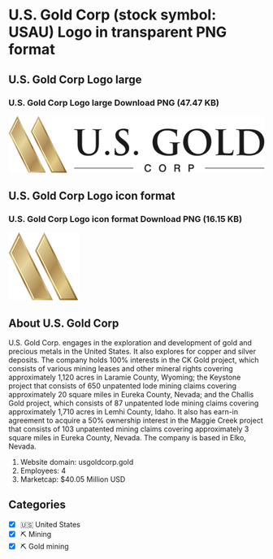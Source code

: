 # U.S. Gold Corp (stock symbol: USAU) Logo in transparent PNG format

## U.S. Gold Corp Logo large

### U.S. Gold Corp Logo large Download PNG (47.47 KB)

![U.S. Gold Corp Logo large Download PNG (47.47 KB)](/img/orig/USAU_BIG-f59b5882.png)

## U.S. Gold Corp Logo icon format

### U.S. Gold Corp Logo icon format Download PNG (16.15 KB)

![U.S. Gold Corp Logo icon format Download PNG (16.15 KB)](/img/orig/USAU-82fe55d4.png)

## About U.S. Gold Corp

U.S. Gold Corp. engages in the exploration and development of gold and precious metals in the United States. It also explores for copper and silver deposits. The company holds 100% interests in the CK Gold project, which consists of various mining leases and other mineral rights covering approximately 1,120 acres in Laramie County, Wyoming; the Keystone project that consists of 650 unpatented lode mining claims covering approximately 20 square miles in Eureka County, Nevada; and the Challis Gold project, which consists of 87 unpatented lode mining claims covering approximately 1,710 acres in Lemhi County, Idaho. It also has earn-in agreement to acquire a 50% ownership interest in the Maggie Creek project that consists of 103 unpatented mining claims covering approximately 3 square miles in Eureka County, Nevada. The company is based in Elko, Nevada.

1. Website domain: usgoldcorp.gold
2. Employees: 4
3. Marketcap: $40.05 Million USD


## Categories
- [x] 🇺🇸 United States
- [x] ⛏️ Mining
- [x] ⛏️ Gold mining
